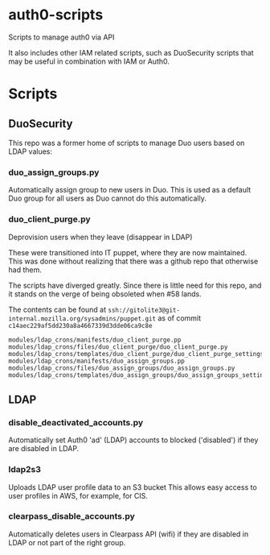 # auth0-scripts
Scripts to manage auth0 via API

It also includes other IAM related scripts, such as DuoSecurity scripts that may be useful in combination with IAM or Auth0.

# Scripts

## DuoSecurity

This repo was a former home of scripts to manage Duo users based on LDAP values:
### duo_assign_groups.py
Automatically assign group to new users in Duo. This is used as a default Duo group for all users as Duo cannot do this
automatically.

### duo_client_purge.py
Deprovision users when they leave (disappear in LDAP)

These were transitioned into IT puppet, where they are now maintained.  This was done without realizing that there was a github repo that otherwise had them.

The scripts have diverged greatly.  Since there is little need for this repo, and it stands on the verge of being obsoleted when #58 lands.

The contents can be found at `ssh://gitolite3@git-internal.mozilla.org/sysadmins/puppet.git` as of commit `c14aec229af5dd230a8a4667339d3dde06ca9c8e`
```
modules/ldap_crons/manifests/duo_client_purge.pp
modules/ldap_crons/files/duo_client_purge/duo_client_purge.py
modules/ldap_crons/templates/duo_client_purge/duo_client_purge_settings.json.erb
modules/ldap_crons/manifests/duo_assign_groups.pp
modules/ldap_crons/files/duo_assign_groups/duo_assign_groups.py
modules/ldap_crons/templates/duo_assign_groups/duo_assign_groups_settings.json.erb
```

## LDAP
### disable_deactivated_accounts.py
Automatically set Auth0 'ad' (LDAP) accounts to blocked ('disabled') if they are disabled in LDAP.

### ldap2s3
Uploads LDAP user profile data to an S3 bucket This allows easy access to user profiles in AWS, for example, for CIS.

### clearpass_disable_accounts.py
Automatically deletes users in Clearpass API (wifi) if they are disabled in LDAP or not part of the right group.
